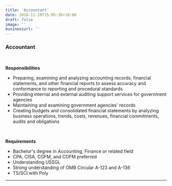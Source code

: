 ```yaml
---
title: 'Accountant'
date: 2018-11-28T15:05:36+10:00
draft: false
image: ''
businessurl: ''
---
```

### Accountant
<br>

__Responsibilities__

- Preparing, examining and analyzing accounting records, financial statements, and other financial reports to assess accuracy and conformance to reporting and procedural standards
- Providing internal and external auditing support services for government agencies
- Maintaining and examining government agencies' records
- Creating budgets and consolidated financial statements by analyzing business operations, trends, costs, revenues, financial commitments, audits and obligations

<br>

__Requirements__

- Bachelor's degree in Accounting, Finance or related field
- CPA, CISA, CGFM, and CDFM preferred
- Understanding USSGL
- Strong understanding of OMB Circular A-123 and A-136
- TS/SCI with Poly

---